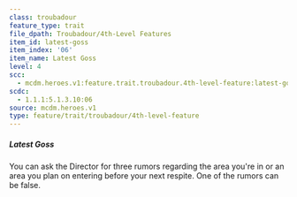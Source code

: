 ```yaml
---
class: troubadour
feature_type: trait
file_dpath: Troubadour/4th-Level Features
item_id: latest-goss
item_index: '06'
item_name: Latest Goss
level: 4
scc:
  - mcdm.heroes.v1:feature.trait.troubadour.4th-level-feature:latest-goss
scdc:
  - 1.1.1:5.1.3.10:06
source: mcdm.heroes.v1
type: feature/trait/troubadour/4th-level-feature
---
```


##### Latest Goss

You can ask the Director for three rumors regarding the area you're in or an area you plan on entering before your next respite. One of the rumors can be false.
